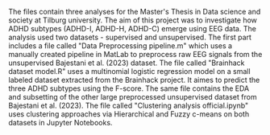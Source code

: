 The files contain three analyses for the Master's Thesis in Data science and society at Tilburg university. The aim of this project was to investigate how ADHD subtypes (ADHD-I, ADHD-H, ADHD-C) emerge using EEG data. The analysis used two datasets - supervised and unsupervised. 
The first part includes a file called "Data Preprocessing pipeline.m" which uses a manually created pipeline in MatLab to preprocess raw EEG signals from the unsupervised Bajestani et al. (2023) dataset. 
The file called "Brainhack dataset model.R" uses a multinomial logistic regression model on a small labeled dataset extracted from the Brainhack project. It aimes to predict the three ADHD subtypes using the F-score. The same file contains the EDA and subsetting of the other large preprocessed unsupervised dataset from Bajestani et al. (2023). 
The file called "Clustering analysis official.ipynb" uses clustering approaches via Hierarchical and Fuzzy c-means on both datasets in Jupyter Notebooks.
